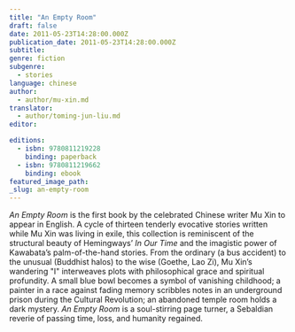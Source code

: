 ```yaml
---
title: "An Empty Room"
draft: false
date: 2011-05-23T14:28:00.000Z
publication_date: 2011-05-23T14:28:00.000Z
subtitle:
genre: fiction
subgenre:
  - stories
language: chinese
author:
  - author/mu-xin.md
translator:
  - author/toming-jun-liu.md
editor:

editions:
  - isbn: 9780811219228
    binding: paperback
  - isbn: 9780811219662
    binding: ebook
featured_image_path:
_slug: an-empty-room
---
```


_An Empty Room_ is the first book by the celebrated Chinese writer Mu Xin to appear in English. A cycle of thirteen tenderly evocative stories written while Mu Xin was living in exile, this collection is reminiscent of the structural beauty of Hemingways’ _In Our Time_ and the imagistic power of Kawabata’s palm-of-the-hand stories. From the ordinary (a bus accident) to the unusual (Buddhist halos) to the wise (Goethe, Lao Zi), Mu Xin’s wandering "I" interweaves plots with philosophical grace and spiritual profundity. A small blue bowl becomes a symbol of vanishing childhood; a painter in a race against fading memory scribbles notes in an underground prison during the Cultural Revolution; an abandoned temple room holds a dark mystery. _An Empty Room_ is a soul-stirring page turner, a Sebaldian reverie of passing time, loss, and humanity regained.

